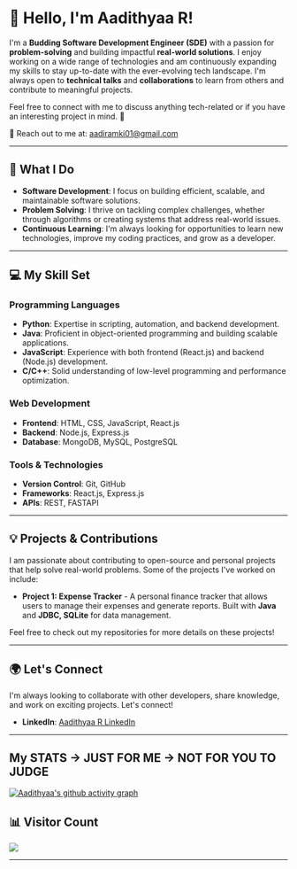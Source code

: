 # 👋 Hello, I'm Aadithyaa R!

I'm a **Budding Software Development Engineer (SDE)** with a passion for **problem-solving** and building impactful **real-world solutions**. I enjoy working on a wide range of technologies and am continuously expanding my skills to stay up-to-date with the ever-evolving tech landscape. I'm always open to **technical talks** and **collaborations** to learn from others and contribute to meaningful projects.

Feel free to connect with me to discuss anything tech-related or if you have an interesting project in mind. 🚀

📧 Reach out to me at: [aadiramki01@gmail.com](mailto:aadiramki01@gmail.com)

---

## 🚀 What I Do

- **Software Development**: I focus on building efficient, scalable, and maintainable software solutions.
- **Problem Solving**: I thrive on tackling complex challenges, whether through algorithms or creating systems that address real-world issues.
- **Continuous Learning**: I'm always looking for opportunities to learn new technologies, improve my coding practices, and grow as a developer.

---

## 💻 My Skill Set

### Programming Languages
- **Python**: Expertise in scripting, automation, and backend development.
- **Java**: Proficient in object-oriented programming and building scalable applications.
- **JavaScript**: Experience with both frontend (React.js) and backend (Node.js) development.
- **C/C++**: Solid understanding of low-level programming and performance optimization.

### Web Development
- **Frontend**: HTML, CSS, JavaScript, React.js
- **Backend**: Node.js, Express.js
- **Database**: MongoDB, MySQL, PostgreSQL

### Tools & Technologies
- **Version Control**: Git, GitHub
- **Frameworks**: React.js, Express.js 
- **APIs**: REST, FASTAPI

---

## 💡 Projects & Contributions

I am passionate about contributing to open-source and personal projects that help solve real-world problems. Some of the projects I've worked on include:
  
- **Project 1: Expense Tracker** - A personal finance tracker that allows users to manage their expenses and generate reports. Built with **Java** and **JDBC, SQLite** for data management.

Feel free to check out my repositories for more details on these projects!

---

## 🌍 Let's Connect

I'm always looking to collaborate with other developers, share knowledge, and work on exciting projects. Let's connect!

- **LinkedIn**: [Aadithyaa R LinkedIn](https://www.linkedin.com/in/aadithyaar)

---

## My STATS -> JUST FOR ME -> NOT FOR YOU TO JUDGE

[![Aadithyaa's github activity graph](https://github-readme-activity-graph.vercel.app/graph?username=aadithyaa9&bg_color=000000&color=e7e7e7&line=e7e7e7&point=e7e7e7&area=true&hide_border=true)](https://github.com/ashutosh00710/github-readme-activity-graph)

## 📊 Visitor Count

![](https://komarev.com/ghpvc/?username=aadithyaa9&style=flat-square)

---



